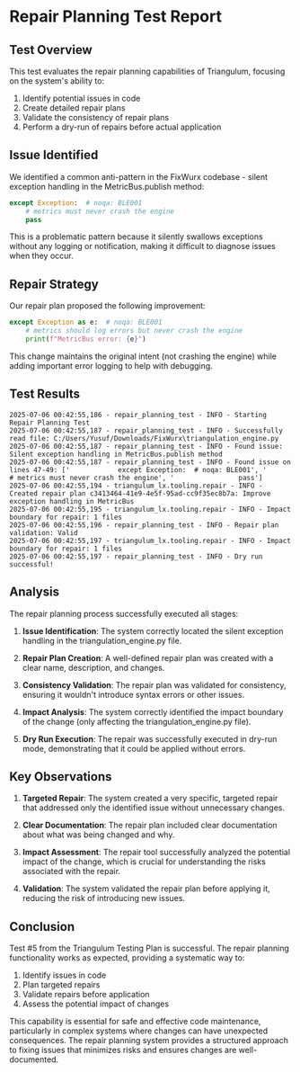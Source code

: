 # Repair Planning Test Report

## Test Overview

This test evaluates the repair planning capabilities of Triangulum, focusing on the system's ability to:
1. Identify potential issues in code
2. Create detailed repair plans
3. Validate the consistency of repair plans
4. Perform a dry-run of repairs before actual application

## Issue Identified

We identified a common anti-pattern in the FixWurx codebase - silent exception handling in the MetricBus.publish method:

```python
except Exception:  # noqa: BLE001
    # metrics must never crash the engine
    pass
```

This is a problematic pattern because it silently swallows exceptions without any logging or notification, making it difficult to diagnose issues when they occur.

## Repair Strategy

Our repair plan proposed the following improvement:

```python
except Exception as e:  # noqa: BLE001
    # metrics should log errors but never crash the engine
    print(f"MetricBus error: {e}")
```

This change maintains the original intent (not crashing the engine) while adding important error logging to help with debugging.

## Test Results

```
2025-07-06 00:42:55,186 - repair_planning_test - INFO - Starting Repair Planning Test
2025-07-06 00:42:55,187 - repair_planning_test - INFO - Successfully read file: C:/Users/Yusuf/Downloads/FixWurx\triangulation_engine.py
2025-07-06 00:42:55,187 - repair_planning_test - INFO - Found issue: Silent exception handling in MetricBus.publish method
2025-07-06 00:42:55,187 - repair_planning_test - INFO - Found issue on lines 47-49: ['            except Exception:  # noqa: BLE001', '                # metrics must never crash the engine', '                pass']
2025-07-06 00:42:55,194 - triangulum_lx.tooling.repair - INFO - Created repair plan c3413464-41e9-4e5f-95ad-cc9f35ec8b7a: Improve exception handling in MetricBus
2025-07-06 00:42:55,195 - triangulum_lx.tooling.repair - INFO - Impact boundary for repair: 1 files
2025-07-06 00:42:55,196 - repair_planning_test - INFO - Repair plan validation: Valid
2025-07-06 00:42:55,197 - triangulum_lx.tooling.repair - INFO - Impact boundary for repair: 1 files
2025-07-06 00:42:55,197 - repair_planning_test - INFO - Dry run successful!
```

## Analysis

The repair planning process successfully executed all stages:

1. **Issue Identification**: The system correctly located the silent exception handling in the triangulation_engine.py file.

2. **Repair Plan Creation**: A well-defined repair plan was created with a clear name, description, and changes.

3. **Consistency Validation**: The repair plan was validated for consistency, ensuring it wouldn't introduce syntax errors or other issues.

4. **Impact Analysis**: The system correctly identified the impact boundary of the change (only affecting the triangulation_engine.py file).

5. **Dry Run Execution**: The repair was successfully executed in dry-run mode, demonstrating that it could be applied without errors.

## Key Observations

1. **Targeted Repair**: The system created a very specific, targeted repair that addressed only the identified issue without unnecessary changes.

2. **Clear Documentation**: The repair plan included clear documentation about what was being changed and why.

3. **Impact Assessment**: The repair tool successfully analyzed the potential impact of the change, which is crucial for understanding the risks associated with the repair.

4. **Validation**: The system validated the repair plan before applying it, reducing the risk of introducing new issues.

## Conclusion

Test #5 from the Triangulum Testing Plan is successful. The repair planning functionality works as expected, providing a systematic way to:

1. Identify issues in code
2. Plan targeted repairs
3. Validate repairs before application
4. Assess the potential impact of changes

This capability is essential for safe and effective code maintenance, particularly in complex systems where changes can have unexpected consequences. The repair planning system provides a structured approach to fixing issues that minimizes risks and ensures changes are well-documented.
